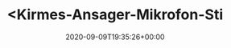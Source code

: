 ---
retweeted: false
source: <a href="http://www.samruston.co.uk" rel="nofollow">Flamingo for Android</a>
entities:
  user_mentions: []
  urls: []
  symbols: []
  media:
  - expanded_url: https://twitter.com/bascht/status/1303779062750609410/photo/1
    indices:
    - '63'
    - '86'
    url: https://t.co/8hHRzEHMEN
    media_url: http://pbs.twimg.com/media/Ehf0Jd5WAAAVlyk.jpg
    id_str: '1303779060628193280'
    id: '1303779060628193280'
    media_url_https: https://pbs.twimg.com/media/Ehf0Jd5WAAAVlyk.jpg
    sizes:
      large:
        w: '1080'
        h: '606'
        resize: fit
      thumb:
        w: '150'
        h: '150'
        resize: crop
      small:
        w: '680'
        h: '382'
        resize: fit
      medium:
        w: '1080'
        h: '606'
        resize: fit
    type: photo
    display_url: pic.twitter.com/8hHRzEHMEN
  hashtags: []
display_text_range:
- '0'
- '86'
favorite_count: '3'
id_str: '1303779062750609410'
truncated: false
retweet_count: '0'
id: '1303779062750609410'
possibly_sensitive: false
created_at: Wed Sep 09 19:35:26 +0000 2020
favorited: false
full_text: |-
  &lt;Kirmes-Ansager-Mikrofon-Stimme&gt;

  UUUUND NOCH EINE RUNDE
lang: de
extended_entities:
  media:
  - expanded_url: https://twitter.com/bascht/status/1303779062750609410/photo/1
    indices:
    - '63'
    - '86'
    url: https://t.co/8hHRzEHMEN
    media_url: http://pbs.twimg.com/media/Ehf0Jd5WAAAVlyk.jpg
    id_str: '1303779060628193280'
    id: '1303779060628193280'
    media_url_https: https://pbs.twimg.com/media/Ehf0Jd5WAAAVlyk.jpg
    sizes:
      large:
        w: '1080'
        h: '606'
        resize: fit
      thumb:
        w: '150'
        h: '150'
        resize: crop
      small:
        w: '680'
        h: '382'
        resize: fit
      medium:
        w: '1080'
        h: '606'
        resize: fit
    type: photo
    display_url: pic.twitter.com/8hHRzEHMEN
tags:
- pesos:twitter
date: '2020-09-09T19:35:26+00:00'
src: https://twitter.com/bascht/status/1303779062750609410
original_url: https://twitter.com/bascht/status/1303779062750609410
type: twitter_tweet
media_url: https://img.bascht.com/twitter/pbs.twimg.com/media/Ehf0Jd5WAAAVlyk.jpg
text: |-
  &lt;Kirmes-Ansager-Mikrofon-Stimme&gt;

  UUUUND NOCH EINE RUNDE
title: "&lt;Kirmes-Ansager-Mikrofon-Sti"

---